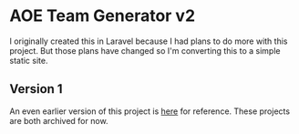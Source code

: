 # AOE Team Generator v2

I originally created this in Laravel because I had plans to do more with this project. 
But those plans have changed so I'm converting this to a simple static site.

## Version 1

An even earlier version of this project is [here](https://github.com/nathan-isaac/aoe-v1) for reference. These projects are both archived for now. 
